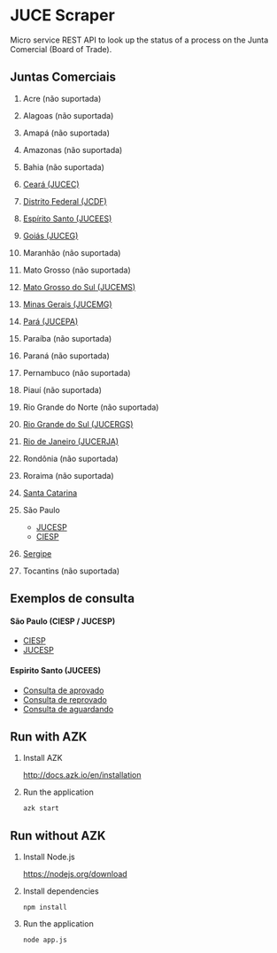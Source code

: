 JUCE Scraper
============

Micro service REST API to look up the status of a process on the Junta Comercial (Board of Trade).

Juntas Comerciais
-----------------

1.	Acre (não suportada)

2.	Alagoas (não suportada)

3.	Amapá (não suportada)

4.	Amazonas (não suportada)

5.	Bahia (não suportada)

6.	[Ceará (JUCEC)](http://vpn2.jucec.ce.gov.br)

7.	[Distrito Federal (JCDF)](http://jcdf.smpe.gov.br)

8.	[Espírito Santo (JUCEES)](https://www.jucees.es.gov.br)

9.	[Goiás (JUCEG)](http://servicos.juceg.go.gov.br)

10.	Maranhão (não suportada)

11.	Mato Grosso (não suportada)

12.	[Mato Grosso do Sul (JUCEMS)](https://jucems.ms.gov.br)

13.	[Minas Gerais (JUCEMG)](http://www.jucemg.mg.gov.br)

14.	[Pará (JUCEPA)](http://www.jucepa.pa.gov.br)

15.	Paraíba (não suportada)

16.	Paraná (não suportada)

17.	Pernambuco (não suportada)

18.	Piauí (não suportada)

19.	Rio Grande do Norte (não suportada)

20.	[Rio Grande do Sul (JUCERGS)](http://www.jucergs.rs.gov.br)

21.	[Rio de Janeiro (JUCERJA)](https://www.jucerja.rj.gov.br)

22.	Rondônia (não suportada)

23.	Roraima (não suportada)

24.	[Santa Catarina](http://sistemas2.jucesc.sc.gov.br)

25.	São Paulo

	-	[JUCESP](https://www.jucesp.sp.gov.br)
	-	[CIESP](https://www.jucespciesp.com.br)

26.	[Sergipe](https://www.jucese.se.gov.br)

27.	Tocantins (não suportada)

Exemplos de consulta
--------------------

#### São Paulo (CIESP / JUCESP)

-	[CIESP](http://juce-scraper.herokuapp.com/ciesp/0543484154)
-	[JUCESP](http://juce-scraper.herokuapp.com/jucesp/0543484154)

#### Espirito Santo (JUCEES)

-	[Consulta de aprovado](https://www.jucees.es.gov.br/consulta/processo.php?nrproc=147802806)
-	[Consulta de reprovado](https://www.jucees.es.gov.br/consulta/processo.php?nrproc=140440879)
-	[Consulta de aguardando](https://www.jucees.es.gov.br/consulta/processo.php?nrproc=140031740)

Run with AZK
------------

1.	Install AZK

	http://docs.azk.io/en/installation

2.	Run the application

	`azk start`

Run without AZK
---------------

1.	Install Node.js

	https://nodejs.org/download

2.	Install dependencies

	`npm install`

3.	Run the application

	`node app.js`
